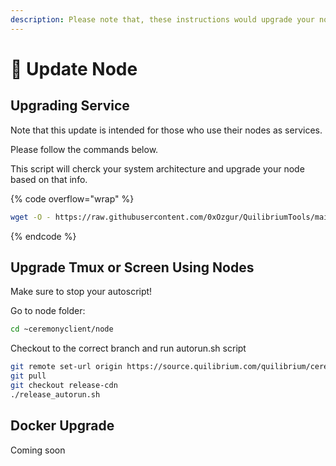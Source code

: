 ```yaml
---
description: Please note that, these instructions would upgrade your node to v1.4.19
---
```


# 📀 Update Node

## Upgrading Service

Note that this update is intended for those who use their nodes as services.

Please follow the commands below.&#x20;

This script will cherck your system architecture and upgrade your node based on that info.

{% code overflow="wrap" %}
```bash
wget -O - https://raw.githubusercontent.com/0xOzgur/QuilibriumTools/main/update.sh | bash
```
{% endcode %}

## Upgrade Tmux or Screen Using Nodes

Make sure to stop your autoscript!&#x20;

Go to node folder:

```bash
cd ~ceremonyclient/node
```

Checkout to the correct branch and run autorun.sh script

```bash
git remote set-url origin https://source.quilibrium.com/quilibrium/ceremonyclient.git
git pull
git checkout release-cdn 
./release_autorun.sh
```

## Docker Upgrade

Coming soon
